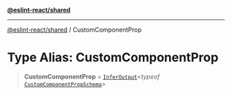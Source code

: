 [**@eslint-react/shared**](../README.md)

***

[@eslint-react/shared](../README.md) / CustomComponentProp

# Type Alias: CustomComponentProp

> **CustomComponentProp** = [`InferOutput`](../-internal-/type-aliases/InferOutput.md)\<*typeof* [`CustomComponentPropSchema`](../variables/CustomComponentPropSchema.md)\>
